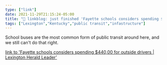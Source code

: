 ```yaml
---
type: ["link"]
date: 2021-11-29T21:15:24-05:00
title: "🔗 linkblog: just finished 'Fayette schools considers spending $440,00 for outside drivers | Lexington Herald Leader'"
tags: ["Lexington","Kentucky","public transit","infastructure"]
---
```

School buses are the most common form of public transit around here, and we still can't do that right.
 
[link to 'Fayette schools considers spending $440,00 for outside drivers | Lexington Herald Leader'](https://www.kentucky.com/news/local/education/article256125807.html)
